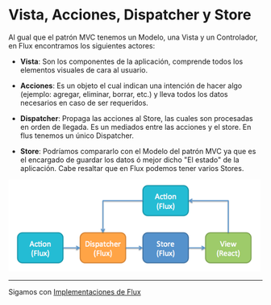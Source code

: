 # Vista, Acciones, Dispatcher y Store

Al gual que el patrón MVC tenemos un Modelo, una Vista y un Controlador, en Flux encontramos los siguientes actores:

- **Vista**: Son los componentes de la aplicación, comprende todos los elementos visuales de cara al usuario.

- **Acciones**: Es un objeto el cual indican una intención de hacer algo (ejemplo: agregar, eliminar, borrar, etc.) y lleva todos los datos necesarios en caso de ser requeridos.

- **Dispatcher**: Propaga las acciones al Store, las cuales son procesadas en orden de llegada. Es un mediados entre las acciones y el store. En flus tenemos un único Dispatcher.

- **Store**: Podríamos compararlo con el Modelo del patrón MVC ya que es el encargado de guardar los datos ó mejor dicho "El estado" de la aplicación. Cabe resaltar que en Flux podemos tener varios Stores.

<p float="left">
    <img src="flux-architect.png" alt="Workshop Redux en Angular con NgRx" width="500" />
</p>

---

Sigamos con [Implementaciones de Flux](../2-flux/2-3-implementaciones-flux.md)